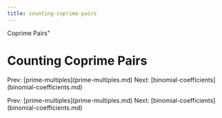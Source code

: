 ```yaml
---
title: counting-coprime-pairs
---
```


Coprime Pairs\"

# Counting Coprime Pairs

Prev: \[prime-multiples](prime-multiples.md) Next:
\[binomial-coefficients](binomial-coefficients.md)

Prev: \[prime-multiples](prime-multiples.md) Next:
\[binomial-coefficients](binomial-coefficients.md)
